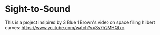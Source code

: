 # Sight-to-Sound
This is a project insipired by 3 Blue 1 Brown's video on space filling hilbert curves: https://www.youtube.com/watch?v=3s7h2MHQtxc. 
